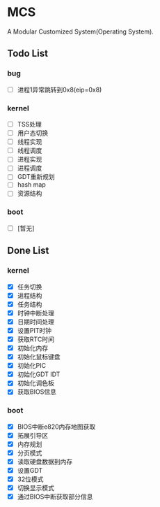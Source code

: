 # MCS
A Modular Customized System(Operating System).

## Todo List

### bug
* [ ] 进程1异常跳转到0x8(eip=0x8)

### kernel
* [ ] TSS处理
* [ ] 用户态切换
* [ ] 线程实现
* [ ] 线程调度
* [ ] 进程实现
* [ ] 进程调度
* [ ] GDT重新规划
* [ ] hash map
* [ ] 资源结构

### boot
* [ ] [暂无]

## Done List

### kernel
* [x] 任务切换
* [x] 进程结构
* [x] 任务结构
* [x] 时钟中断处理
* [x] 日期时间处理
* [x] 设置PIT时钟
* [x] 获取RTC时间
* [x] 初始化内存
* [x] 初始化鼠标键盘
* [x] 初始化PIC
* [x] 初始化GDT IDT
* [x] 初始化调色板
* [x] 获取BIOS信息

### boot
* [x] BIOS中断e820内存地图获取
* [x] 拓展引导区
* [x] 内存规划
* [x] 分页模式
* [x] 读取硬盘数据到内存
* [x] 设置GDT
* [x] 32位模式
* [x] 切换显示模式
* [x] 通过BIOS中断获取部分信息
